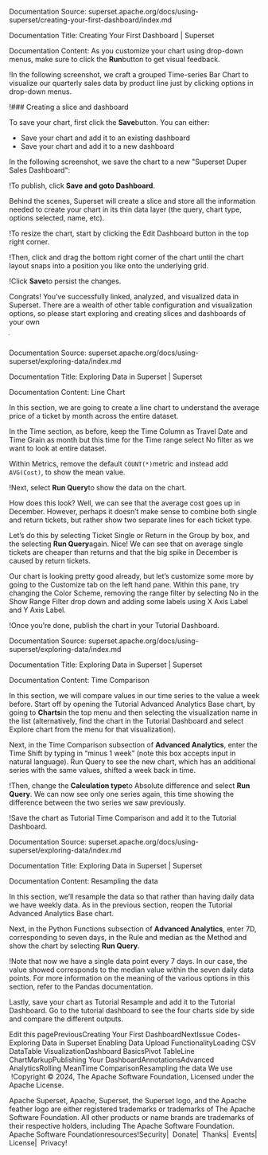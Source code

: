 Documentation Source:
superset.apache.org/docs/using-superset/creating-your-first-dashboard/index.md

Documentation Title:
Creating Your First Dashboard | Superset

Documentation Content:
As you customize your chart using drop-down menus, make sure to click the **Run**button
to get visual feedback.

!In the following screenshot, we craft a grouped Time-series Bar Chart to visualize
our quarterly sales data by product line just by clicking options in drop-down menus.

!### Creating a slice and dashboard​

To save your chart, first click the **Save**button. You can either:

* Save your chart and add it to an existing dashboard
* Save your chart and add it to a new dashboard

In the following screenshot, we save the chart to a new "Superset Duper Sales Dashboard":

!To publish, click **Save and goto Dashboard**.

Behind the scenes, Superset will create a slice and store all the information needed
to create your chart in its thin data layer
(the query, chart type, options selected, name, etc).

!To resize the chart, start by clicking the Edit Dashboard button in the top right corner.

!Then, click and drag the bottom right corner of the chart until the chart layout snaps
into a position you like onto the underlying grid.

!Click **Save**to persist the changes.

Congrats! You’ve successfully linked, analyzed, and visualized data in Superset. There are a wealth
of other table configuration and visualization options, so please start exploring and creating
slices and dashboards of your own

ֿ



Documentation Source:
superset.apache.org/docs/using-superset/exploring-data/index.md

Documentation Title:
Exploring Data in Superset | Superset

Documentation Content:
Line Chart​

In this section, we are going to create a line chart to understand the average price of a ticket by
month across the entire dataset.

In the Time section, as before, keep the Time Column as Travel Date and Time Grain as month but this
time for the Time range select No filter as we want to look at entire dataset.

Within Metrics, remove the default `COUNT(*)`metric and instead add `AVG(Cost)`, to show the mean value.

!Next, select **Run Query**to show the data on the chart.

How does this look? Well, we can see that the average cost goes up in December. However, perhaps it
doesn’t make sense to combine both single and return tickets, but rather show two separate lines for
each ticket type.

Let’s do this by selecting Ticket Single or Return in the Group by box, and the selecting **Run
Query**again. Nice! We can see that on average single tickets are cheaper than returns and that the
big spike in December is caused by return tickets.

Our chart is looking pretty good already, but let’s customize some more by going to the Customize
tab on the left hand pane. Within this pane, try changing the Color Scheme, removing the range
filter by selecting No in the Show Range Filter drop down and adding some labels using X Axis Label
and Y Axis Label.

!Once you’re done, publish the chart in your Tutorial Dashboard.



Documentation Source:
superset.apache.org/docs/using-superset/exploring-data/index.md

Documentation Title:
Exploring Data in Superset | Superset

Documentation Content:
Time Comparison​

In this section, we will compare values in our time series to the value a week before. Start off by
opening the Tutorial Advanced Analytics Base chart, by going to **Charts**in the top menu and then
selecting the visualization name in the list (alternatively, find the chart in the Tutorial
Dashboard and select Explore chart from the menu for that visualization).

Next, in the Time Comparison subsection of **Advanced Analytics**, enter the Time Shift by typing in
“minus 1 week” (note this box accepts input in natural language). Run Query to see the new chart,
which has an additional series with the same values, shifted a week back in time.

!Then, change the **Calculation type**to Absolute difference and select **Run Query**. We can now
see only one series again, this time showing the difference between the two series we saw
previously.

!Save the chart as Tutorial Time Comparison and add it to the Tutorial Dashboard.



Documentation Source:
superset.apache.org/docs/using-superset/exploring-data/index.md

Documentation Title:
Exploring Data in Superset | Superset

Documentation Content:
Resampling the data​

In this section, we’ll resample the data so that rather than having daily data we have weekly data.
As in the previous section, reopen the Tutorial Advanced Analytics Base chart.

Next, in the Python Functions subsection of **Advanced Analytics**, enter 7D, corresponding to seven
days, in the Rule and median as the Method and show the chart by selecting **Run Query**.

!Note that now we have a single data point every 7 days. In our case, the value showed corresponds to
the median value within the seven daily data points. For more information on the meaning of the
various options in this section, refer to the
Pandas documentation.

Lastly, save your chart as Tutorial Resample and add it to the Tutorial Dashboard. Go to the
tutorial dashboard to see the four charts side by side and compare the different outputs.

Edit this pagePreviousCreating Your First DashboardNextIssue Codes- Exploring Data in Superset
	Enabling Data Upload FunctionalityLoading CSV DataTable VisualizationDashboard BasicsPivot TableLine ChartMarkupPublishing Your DashboardAnnotationsAdvanced AnalyticsRolling MeanTime ComparisonResampling the data
We use  !Copyright © 2024,
 The Apache Software Foundation,
 Licensed under the Apache License.

Apache Superset, Apache, Superset, the Superset logo, and the Apache feather logo are either registered trademarks or trademarks of The Apache Software Foundation. All other products or name brands are trademarks of their respective holders, including The Apache Software Foundation.
 Apache Software Foundationresources!Security| 
 Donate| 
 Thanks| 
 Events| 
 License| 
 Privacy!



